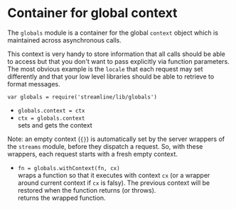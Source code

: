 
# Container for global context

The `globals` module is a container for the global `context` object which is maintained across
asynchronous calls.

This context is very handy to store information that all calls should be able to access
but that you don't want to pass explicitly via function parameters. The most obvious example is
the `locale` that each request may set differently and that your low level libraries should
be able to retrieve to format messages.

`var globals = require('streamline/lib/globals')`

* `globals.context = ctx`
* `ctx = globals.context`  
  sets and gets the context

Note: an empty context (`{}`) is automatically set by the server wrappers of the `streams` module,
before they dispatch a request. So, with these wrappers, each request starts with a fresh empty context.

* `fn = globals.withContext(fn, cx)`  
  wraps a function so that it executes with context `cx` (or a wrapper around current context if `cx` is falsy).
  The previous context will be restored when the function returns (or throws).  
  returns the wrapped function.
